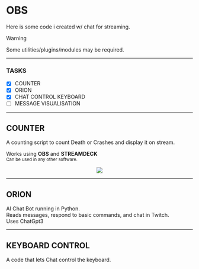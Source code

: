 # OBS

Here is some code i created w/ chat for streaming.

> [!WARNING]  
> Some utilities/plugins/modules may be required.

---
### TASKS 
- [x] COUNTER
- [x] ORION
- [x] CHAT CONTROL KEYBOARD 
- [ ] MESSAGE VISUALISATION

---
## COUNTER 

A counting script to count Death or Crashes and display it on stream.

Works using **OBS** and **STREAMDECK** 
<br><sub> Can be used in any other software.</sub>
<p align="center">
    <img src="https://github.com/user-attachments/assets/2785f589-79cc-4eee-8cdb-a61217403f5d" >
</p>

---
## ORION

AI Chat Bot running in Python.
<br> Reads messages, respond to basic commands, and chat in Twitch.
<br> Uses ChatGpt3


---
## KEYBOARD CONTROL

A code that lets Chat control the keyboard. 
